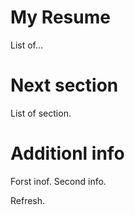# My Resume

List of...

# Next section

List of section.

# Additionl info

Forst inof.
Second info.

Refresh.
